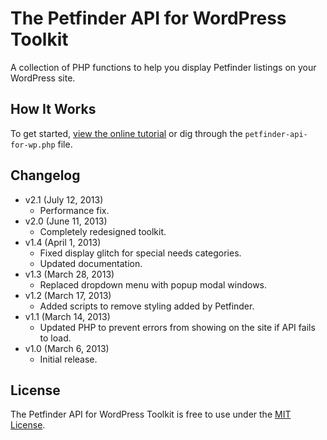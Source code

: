 # The Petfinder API for WordPress Toolkit
A collection of PHP functions to help you display Petfinder listings on your WordPress site.

## How It Works
To get started, [view the online tutorial](http://cferdinandi.github.com/petfinder-api-for-wordpress/) or dig through the `petfinder-api-for-wp.php` file.

## Changelog
* v2.1 (July 12, 2013)
  * Performance fix.
* v2.0 (June 11, 2013)
  * Completely redesigned toolkit.
* v1.4 (April 1, 2013)
  * Fixed display glitch for special needs categories.
  * Updated documentation.
* v1.3 (March 28, 2013)
  * Replaced dropdown menu with popup modal windows.
* v1.2 (March 17, 2013)
  * Added scripts to remove styling added by Petfinder.
* v1.1 (March 14, 2013)
  * Updated PHP to prevent errors from showing on the site if API fails to load.
* v1.0 (March 6, 2013)
  * Initial release.

## License
The Petfinder API for WordPress Toolkit is free to use under the [MIT License](http://gomakethings.com/mit/).
